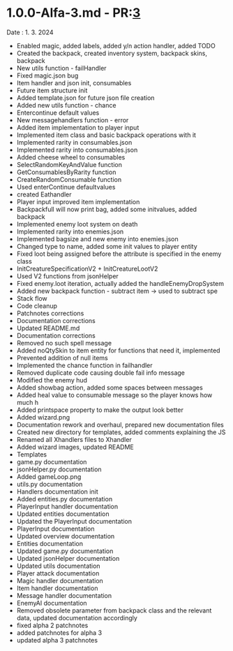 # 1.0.0-Alfa-3.md - PR:[3](https://github.com/Sklenik/TextRPG/pull/3)
Date : 1. 3. 2024
 - Enabled magic, added labels, added y/n action handler, added TODO
 - Created the backpack, created inventory system, backpack skins, backpack
 - New utils function - failHandler
 - Fixed magic.json bug
 - Item handler and json init, consumables
 - Future item structure init
 - Added template.json for future json file creation
 - Added new utils function - chance
 - Entercontinue default values
 - New messagehandlers function - error
 - Added item implementation to player input
 - Implemented item class and basic backpack operations with it
 - Implemented rarity in consumables.json
 - Implemented rarity into consumables.json
 - Added cheese wheel to consumables
 - SelectRandomKeyAndValue function
 - GetConsumablesByRarity function
 - CreateRandomConsumable function
 - Used enterContinue defaultvalues
 - created Eathandler
 - Player input improved item implementation
 - Backpackfull will now print bag, added some initvalues, added backpack
 - Implemented enemy loot system on death
 - Implemented rarity into enemies.json
 - Implemented bagsize and new enemy into enemies.json
 - Changed type to name, added some init values to player entity
 - Fixed loot being assigned before the attribute is specified in the enemy class
 - InitCreatureSpecificationV2 + InitCreatureLootV2
 - Used V2 functions from jsonHelper
 - Fixed enemy.loot iteration, actually added the handleEnemyDropSystem
 - Added new backpack function - subtract item -> used to subtract spe
 - Stack flow
 - Code cleanup
 - Patchnotes corrections
 - Documentation corrections
 - Updated README.md
 - Documentation corrections
 - Removed no such spell message
 - Added noQtySkin to item entity for functions that need it, implemented
 - Prevented addition of null items
 - Implemented the chance function in failhandler
 - Removed duplicate code causing double fail info message
 - Modified the enemy hud
 - Added showbag action, added some spaces between messages
 - Added heal value to consumable message so the player knows how much h
 - Added printspace property to make the output look better
 - Added wizard.png
 - Documentation rework and overhaul, prepared new documentation files
 - Created new directory for templates, added comments explaining the JS
 - Renamed all Xhandlers files to Xhandler
 - Added wizard images, updated README
 - Templates
 - game.py documentation
 - jsonHelper.py documentation
 - Added gameLoop.png
 - utils.py documentation
 - Handlers documentation init
 - Added entities.py documentation
 - PlayerInput handler documentation
 - Updated entities documentation
 - Updated the PlayerInput documentation
 - PlayerInput documentation
 - Updated overview documentation
 - Entities documentation
 - Updated game.py documentation
 - Updated jsonHelper documentation
 - Updated utils documentation
 - Player attack documentation
 - Magic handler documentation
 - Item handler documentation
 - Message handler documentation
 - EnemyAI documentation
 - Removed obsolete parameter from backpack class and the relevant data, updated documentation accordingly
 - fixed alpha 2 patchnotes
 - added patchnotes for alpha 3
 - updated alpha 3 patchnotes